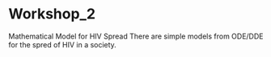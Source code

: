 # Workshop_2
Mathematical Model for HIV Spread
There are simple models from ODE/DDE for the spred of HIV in a society.

